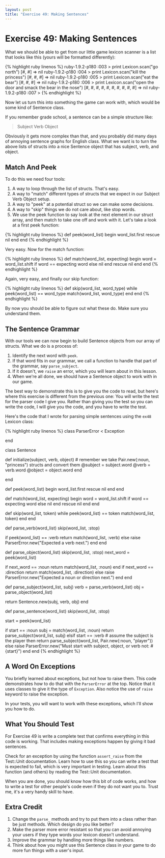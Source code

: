 ```yaml
---
layout: post
title: "Exercise 49: Making Sentences"
---
```

# Exercise 49: Making Sentences
What we should be able to get from our little game lexicon scanner is a list that looks like this (yours
will be formatted differently):

{% highlight ruby linenos %}
ruby-1.9.2-p180 :003 > print Lexicon.scan("go north")
[#<struct Lexicon::Pair token=:verb, word="go">,
    #<struct Lexicon::Pair token=:direction, word="north">] => nil 
ruby-1.9.2-p180 :004 > print Lexicon.scan("kill the princess")
[#<struct Lexicon::Pair token=:verb, word="kill">,
    #<struct Lexicon::Pair token=:stop, word="the">,
    #<struct Lexicon::Pair token=:noun, word="princess">] => nil
ruby-1.9.2-p180 :005 > print Lexicon.scan("eat the bear")
[#<struct Lexicon::Pair token=:verb, word="eat">,
    #<struct Lexicon::Pair token=:stop, word="the">,
    #<struct Lexicon::Pair token=:noun, word="bear">] => nil 
ruby-1.9.2-p180 :006 > print Lexicon.scan("open the door and smack the bear in the nose")
[#<struct Lexicon::Pair token=:error, word="open">,
    #<struct Lexicon::Pair token=:stop, word="the">, 
    #<struct Lexicon::Pair token=:noun, word="door">, 
    #<struct Lexicon::Pair token=:error, word="and">, 
    #<struct Lexicon::Pair token=:error, word="smack">, 
    #<struct Lexicon::Pair token=:stop, word="the">, 
    #<struct Lexicon::Pair token=:noun, word="bear">, 
    #<struct Lexicon::Pair token=:stop, word="in">, 
    #<struct Lexicon::Pair token=:stop, word="the">, 
    #<struct Lexicon::Pair token=:error, word="nose">] => nil 
ruby-1.9.2-p180 :007 >
{% endhighlight %}

Now let us turn this into something the game can work with, which would be some kind of Sentence class.

If you remember grade school, a sentence can be a simple structure like:

> Subject Verb Object

Obviously it gets more complex than that, and you probably did many days of annoying sentence graphs for English class. What we want is to turn the above lists of structs into a nice Sentence object that has subject, verb, and object.

## Match And Peek
To do this we need four tools:

1. A way to loop through the list of structs. That's easy.
2. A way to "match" different types of structs that we expect in our Subject Verb Object setup.
3. A way to "peek" at a potential struct so we can make some decisions.
4. A way to "skip" things we do not care about, like stop words.
5. We use the peek function to say look at the next element in our struct array, and then match to take one off and work with it. Let's take a look at a first peek function:

{% highlight ruby linenos %}
def peek(word_list)
  begin
    word_list.first
  rescue
    nil
  end
end
{% endhighlight %}

Very easy. Now for the match function:

{% highlight ruby linenos %}
def match(word_list, expecting)
  begin
    word = word_list.shift
    if word == expecting
      word
    else
      nil
    end
  rescue
    nil
  end
end
{% endhighlight %}

Again, very easy, and finally our skip function:

{% highlight ruby linenos %}
def skip(word_list, word_type)
  while peek(word_list) == word_type
    match(word_list, word_type)
  end
end
{% endhighlight %}

By now you should be able to figure out what these do. Make sure you understand them.

## The Sentence Grammar
With our tools we can now begin to build Sentence objects from our array of structs. What we do is a process of:

1. Identify the next word with `peek`.
2. If that word fits in our grammar, we call a function to handle that part of the grammar, say `parse_subject`.
3. If it doesn't, we `raise` an error, which you will learn about in this lesson.
4. When we're all done, we should have a Sentence object to work with in our game.

The best way to demonstrate this is to give you the code to read, but here's where this exercise is different from the previous one: You will write the test for the parser code I give you. Rather than giving you the test so you can write the code, I will give you the code, and you have to write the test.

Here's the code that I wrote for parsing simple sentences using the `ex48` Lexicon class:

{% highlight ruby linenos %}
class ParserError < Exception

end

class Sentence

  def initialize(subject, verb, object)
    # remember we take Pair.new(:noun, "princess") structs and convert them
    @subject = subject.word
    @verb = verb.word
    @object = object.word
  end

end

def peek(word_list)
  begin
    word_list.first
  rescue
    nil
  end
end

def match(word_list, expecting)
  begin
    word = word_list.shift
    if word == expecting
      word
    else
      nil
    end
  rescue
    nil
  end
end

def skip(word_list, token)
  while peek(word_list) == token
    match(word_list, token)
  end
end

def parse_verb(word_list)
  skip(word_list, :stop)

  if peek(word_list) == :verb
    return match(word_list, :verb)
  else
    raise ParserError.new("Expected a verb next.")
  end
end

def parse_object(word_list)
  skip(word_list, :stop)
  next_word = peek(word_list)

  if next_word == :noun
    return match(word_list, :noun)
  end
  if next_word == :direction
    return match(word_list, :direction)
  else
    raise ParserError.new("Expected a noun or direction next.")
  end
end

def parse_subject(word_list, subj)
  verb = parse_verb(word_list)
  obj = parse_object(word_list)

  return Sentence.new(subj, verb, obj)
end

def parse_sentence(word_list)
  skip(word_list, :stop)

  start = peek(word_list)

  if start == :noun
    subj = match(word_list, :noun)
    return parse_subject(word_list, subj)
  elsif start == :verb
    # assume the subject is the player then
    return parse_subject(word_list, Pair.new(:noun, "player"))
  else
    raise ParserError.new("Must start with subject, object, or verb not: #{start}")
  end
end
{% endhighlight %}

## A Word On Exceptions
You briefly learned about exceptions, but not how to raise them. This code demonstrates how to do that with the `ParserError` at the top. Notice that it uses classes to give it the type of `Exception`. Also notice the use of `raise` keyword to raise the exception.

In your tests, you will want to work with these exceptions, which I'll show you how to do.

## What You Should Test
For Exercise 49 is write a complete test that confirms everything in this code is working. That includes making exceptions happen by giving it bad sentences.

Check for an exception by using the function `assert_raise` from the Test::Unit documentation. Learn how to use this so you can write a test that is expected to fail, which is very important in testing. Learn about this function (and others) by reading the Test::Unit documentation.

When you are done, you should know how this bit of code works, and how to write a test for other people's code even if they do not want you to. Trust me, it's a very handy skill to have.

## Extra Credit
1. Change the `parse_` methods and try to put them into a class rather than be just methods. Which design do you like better?
2. Make the parser more error resistant so that you can avoid annoying your users if they type words your lexicon doesn't understand.
3. Improve the grammar by handling more things like numbers.
4. Think about how you might use this Sentence class in your game to do more fun things with a user's input.
